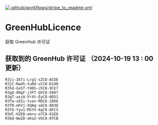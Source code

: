 [![.github/workflows/stripe_to_readme.yml](https://github.com/zjx-kimi/GreenHubLicence/actions/workflows/stripe_to_readme.yml/badge.svg)](https://github.com/zjx-kimi/GreenHubLicence/actions/workflows/stripe_to_readme.yml)
# GreenHubLicence
获取 GreenHub 许可证
## 获取到的 GreenHub 许可证 （2024-10-19 13 : 00 更新）
```
R3ji-IK7i-Lrg1-sZC8-ACDE
R3jC-RwUh-tuRd-vCC8-D140
R3hd-GxSf-Y4DS-chC8-9CE7
R3gb-0OgF-j3FT-QVC8-5687
R3gT-aszA-VrXt-EyC8-6D51
R3fw-xESi-tvev-RDC8-1D66
R3fR-mhVj-XQAq-smC8-883D
R3fG-Yyu1-MSYV-6gC8-AFC5
R3dl-H2ED-emru-o7C8-61E6
R3bQ-WwZD-oKa2-VUC8-07CB
```
